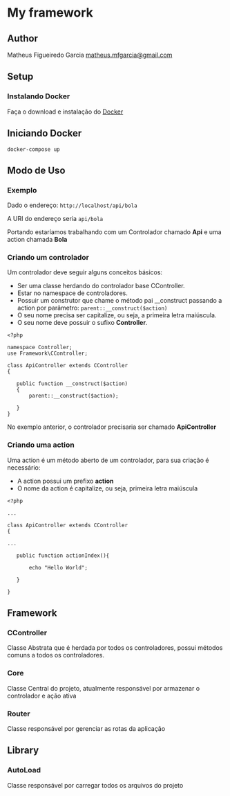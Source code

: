 # My framework

## Author

Matheus Figueiredo Garcia <matheus.mfgarcia@gmail.com>

## Setup

### Instalando Docker

Faça o download e instalação do [Docker](https://docs.docker.com/install/#cloud)

## Iniciando Docker
``docker-compose up``

## Modo de Uso

### Exemplo

Dado o endereço: 
```http://localhost/api/bola```

A URI do endereço seria
```api/bola```

Portando estaríamos trabalhando com um Controlador chamado **Api** e uma action chamada **Bola**

### Criando um controlador

Um controlador deve seguir alguns conceitos básicos:
 * Ser uma classe herdando do controlador base CController.
 * Estar no namespace de controladores.
 * Possuir um construtor que chame o método pai __construct passando a action por parâmetro:
    ```parent::__construct($action)```
 * O seu nome precisa ser capitalize, ou seja, a primeira letra maiúscula.
 * O seu nome deve possuir o sufixo **Controller**.
 
 ```
<?php

namespace Controller;
use Framework\CController;

class ApiController extends CController
{

    public function __construct($action)
    {
        parent::__construct($action);

    }
}
```
 
No exemplo anterior, o controlador precisaria ser chamado **ApiController** 

### Criando uma action

Uma action é um método aberto de um controlador, para sua criação é necessário:
 * A action possui um prefixo **action**
 * O nome da action é capitalize, ou seja, primeira letra maiúscula
 
 
 ```
<?php

...

class ApiController extends CController
{

...

    public function actionIndex(){
    
        echo "Hello World";

    }

}
```
 
 

## Framework

### CController

Classe Abstrata que é herdada por todos os controladores, possui métodos comuns a todos os controladores.

### Core

Classe Central do projeto, atualmente responsável por armazenar o controlador e ação ativa

### Router 

Classe responsável por gerenciar as rotas da aplicação

## Library

### AutoLoad

Classe responsável por carregar todos os arquivos do projeto